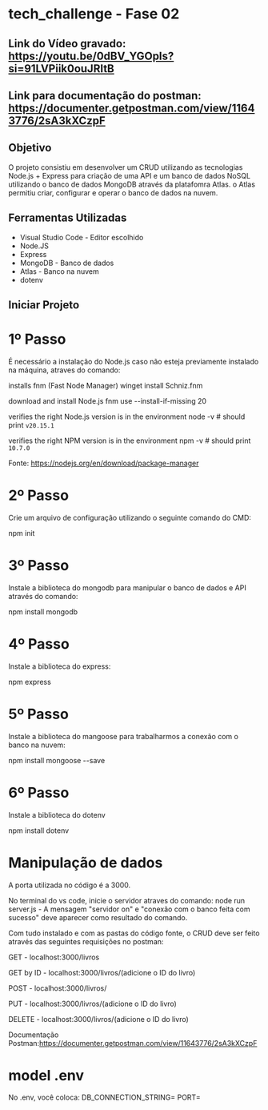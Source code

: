 # tech_challenge - Fase 02

## Link do Vídeo gravado: https://youtu.be/0dBV_YGOpIs?si=91LVPiik0ouJRItB

## Link para documentação do postman: https://documenter.getpostman.com/view/11643776/2sA3kXCzpF

## Objetivo

O projeto consistiu em desenvolver um CRUD utilizando as tecnologias Node.js + Express para criação de uma API e um banco de dados NoSQL utilizando o banco de dados MongoDB através da platafomra Atlas. o Atlas permitiu criar, configurar e operar o banco de dados na nuvem.

## Ferramentas Utilizadas

- Visual Studio Code - Editor escolhido 
- Node.JS
- Express
- MongoDB - Banco de dados
- Atlas - Banco na nuvem
- dotenv

## Iniciar Projeto

# 1º Passo
É necessário a instalação do Node.js caso não esteja previamente instalado na máquina, atraves do comando: 

installs fnm (Fast Node Manager)
winget install Schniz.fnm

download and install Node.js
fnm use --install-if-missing 20

verifies the right Node.js version is in the environment
node -v # should print `v20.15.1`

verifies the right NPM version is in the environment
npm -v # should print `10.7.0`

Fonte: https://nodejs.org/en/download/package-manager

# 2º Passo 
Crie um arquivo de configuração utilizando o seguinte comando do CMD:

npm init

# 3º Passo
Instale a biblioteca do mongodb para manipular o banco de dados e API através do comando: 

npm install mongodb

# 4º Passo
Instale a biblioteca do express:

npm express

# 5º Passo 
Instale a biblioteca do mangoose para trabalharmos a conexão com o banco na nuvem: 

npm install mongoose --save


# 6º Passo 

Instale a biblioteca do dotenv 

npm install dotenv 


# Manipulação de dados

A porta utilizada no código é a 3000. 

No terminal do vs code, inicie o servidor atraves do comando: node run server.js - A mensagem "servidor on" e "conexão com o banco feita com sucesso" deve aparecer como resultado do comando.  

Com tudo instalado e com as pastas do código fonte, o CRUD deve ser feito através das seguintes requisições no postman: 

GET - localhost:3000/livros

GET by ID - localhost:3000/livros/(adicione o ID do livro)

POST - localhost:3000/livros/

PUT - localhost:3000/livros/(adicione o ID do livro)

DELETE - localhost:3000/livros/(adicione o ID do livro)

Documentação Postman:https://documenter.getpostman.com/view/11643776/2sA3kXCzpF

# model .env

No .env, você coloca: 
DB_CONNECTION_STRING=
PORT=